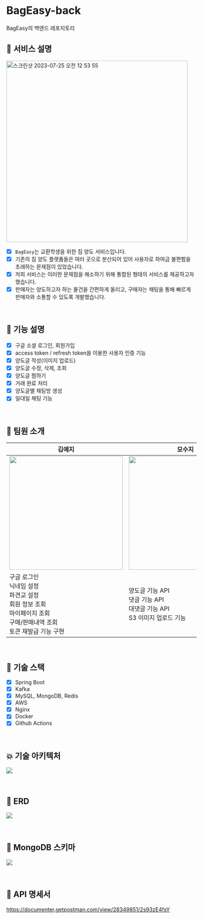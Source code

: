 # BagEasy-back
BagEasy의 백엔드 레포지토리

## 🧳 서비스 설명
<img width="480" alt="스크린샷 2023-07-25 오전 12 53 55" src="https://github.com/EFUB-SURFERS/BagEasy-front/assets/104717341/6861a20e-9762-4b24-99b6-fbb6c598bdbd">

- [x] `BagEasy`는 교환학생을 위한 짐 양도 서비스입니다.
- [x] 기존의 짐 양도 플랫폼들은 여러 곳으로 분산되어 있어 사용자로 하여금 불편함을 초래하는 문제점이 있었습니다.
- [x] 저희 서비스는 이러한 문제점을 해소하기 위해 통합된 형태의 서비스를 제공하고자 했습니다.
- [x] 판매자는 양도하고자 하는 물건을 간편하게 올리고, 구매자는 채팅을 통해 빠르게 판매자와 소통할 수 있도록 개발했습니다.
      
<br>

## 🌟 기능 설명
- [x] 구글 소셜 로그인, 회원가입
- [x] access token / refresh token을 이용한 사용자 인증 기능
- [x] 양도글 작성(이미지 업로드)
- [x] 양도글 수정, 삭제, 조회
- [x] 양도글 찜하기
- [x] 거래 완료 처리
- [x] 양도글별 채팅방 생성
- [x] 일대일 채팅 기능

<br>

## 👥 팀원 소개
|김예지|모수지|박가영|조현영|
|---|---|---|---|
|<img width="300px"  src="https://avatars.githubusercontent.com/u/121334671?v=4">|<img width="300px"  src="https://avatars.githubusercontent.com/u/108855492?v=4">|<img width="300px" src="https://avatars.githubusercontent.com/u/87990290?v=4">|<img width="300px"  src="https://avatars.githubusercontent.com/u/69039161?v=4">
|구글 로그인<br> 닉네임 설정<br> 파견교 설정<br>회원 정보 조회<br> 마이페이지 조회<br> 구매/판매내역 조회<br>토큰 재발급 기능 구현| 양도글 기능 API <br>댓글 기능 API<br>대댓글 기능 API<br>  S3 이미지 업로드 기능 <br>|채팅 기능 API<br>채팅 송수신 기능 <br>Kafka, MongoDB 환경세팅 <br>학교 검색 API 서버 구축 |찜하기<br> 찜 해제하기<br> 찜 여부 조회<br> 찜 목록 조회<br> AWS 환경 세팅 <br>  CI/CD <br> (Blue/Green 무중단 배포)

<br>

## 🔗 기술 스택
- [x] Spring Boot
- [x] Kafka
- [x] MySQL, MongoDB, Redis
- [x] AWS
- [x] Nginx
- [x] Docker
- [x] Github Actions

<br>

## 💥 기술 아키텍처
![](https://velog.velcdn.com/images/goinggoing/post/778c2851-338f-4a4b-ae37-4bcf38ea4448/image.png)

<br>

## 📗 ERD
![](https://velog.velcdn.com/images/goinggoing/post/359d982c-1edb-4d27-b2d3-c407ebfaf5c1/image.png)

<br>

## 📘 MongoDB 스키마
![](https://velog.velcdn.com/images/goinggoing/post/6eeb9332-a958-453d-aeaf-6664605c117f/image.png)

<br>

## 📙 API 명세서
https://documenter.getpostman.com/view/28349851/2s93zE4fsY
